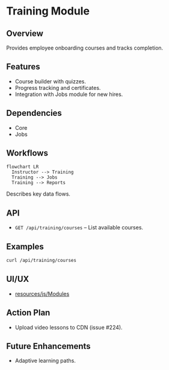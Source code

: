# Training Module

## Overview
Provides employee onboarding courses and tracks completion.

## Features
- Course builder with quizzes.
- Progress tracking and certificates.
- Integration with Jobs module for new hires.

## Dependencies
- Core
- Jobs

## Workflows
```mermaid
flowchart LR
  Instructor --> Training
  Training --> Jobs
  Training --> Reports
```
Describes key data flows.

## API
- `GET /api/training/courses` – List available courses.

## Examples
```bash
curl /api/training/courses
```

## UI/UX
- [resources/js/Modules](../resources/js/Modules)

## Action Plan
- Upload video lessons to CDN (issue #224).

## Future Enhancements
- Adaptive learning paths.

